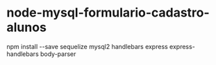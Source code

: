 # node-mysql-formulario-cadastro-alunos

npm install --save sequelize mysql2 handlebars express express-handlebars body-parser
